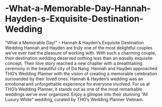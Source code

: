 # -What-a-Memorable-Day-Hannah-Hayden-s-Exquisite-Destination-Wedding
"What a Memorable Day!" – Hannah &amp; Hayden’s Exquisite Destination Wedding
Hannah and Hayden are truly one of the most delightful couples we’ve ever had the pleasure of working with. With such a charming couple, their destination wedding deserved nothing less than an equally exquisite concept.
Their love story reached a new chapter with a breathtaking ceremony in the beautiful city of Da Nang. Hannah and Hayden approached THO’s Wedding Planner with the vision of creating a memorable celebration surrounded by their loved ones.
Hannah & Hayden’s wedding was an emotional and unforgettable experience for everyone involved. For us at THO’s Wedding Planner, it stands out as one of the most remarkable weddings we’ve ever organized.
Enjoy a glimpse into their stunning “All Luxury White” wedding, curated by THO’s Wedding Planner Vietnam.

